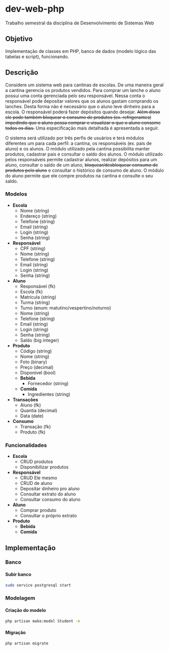 # dev-web-php

Trabalho semestral da disciplina de Desenvolvimento de Sistemas Web

## Objetivo

Implementação de classes em PHP, banco de dados (modelo lógico das tabelas e script), funcionando.

## Descrição

Considere um sistema web para cantinas de escolas. De uma maneira geral a cantina gerencia os produtos vendidos. Para comprar um lanche o aluno possui uma conta gerenciada pelo seu responsável. Nessa conta o responsável pode depositar valores que os alunos gastam comprando os lanches. Desta forma não é necessário que o aluno leve dinheiro para a escola. O responsável poderá fazer depósitos quando desejar. ~~Além disso ele pode também bloquear o consumo de produtos (ex. refrigerantes) impedindo que o aluno possa comprar e visualizar o que o aluno consome todos os dias.~~ Uma especificação mais detalhada é apresentada a seguir.

O sistema será utilizado por três perfis de usuários e terá módulos diferentes um para cada perfil: a cantina, os responsáveis (ex. pais de aluno) e os alunos. O módulo utilizado pela cantina possibilita manter produtos, cadastrar pais e consultar o saldo dos alunos. O módulo utilizado pelos responsáveis permite cadastrar alunos, realizar depósitos para um aluno, consultar o saldo de um aluno, ~~bloquear/desbloquear consumo de produtos pelo aluno~~ e consultar o histórico de consumo de aluno. O módulo do aluno permite que ele compre produtos na cantina e consulte o seu saldo.

### Modelos

-   **Escola**
    -   Nome (string)
    -   Endereço (string)
    -   Telefone (string)
    -   Email (string)
    -   Login (string)
    -   Senha (string)
-   **Responsável**
    -   CPF (string)
    -   Nome (string)
    -   Telefone (string)
    -   Email (string)
    -   Login (string)
    -   Senha (string)
-   **Aluno**
    -   Responsável (fk)
    -   Escola (fk)
    -   Matrícula (string)
    -   Turma (string)
    -   Turno (enum: matutino/vespertino/noturno)
    -   Nome (string)
    -   Telefone (string)
    -   Email (string)
    -   Login (string)
    -   Senha (string)
    -   Saldo (big integer) <!-- Centavos -->
-   **Produto**
    -   Código (string)
    -   Nome (string)
    -   Foto (binary)
    -   Preço (decimal)
    -   Disponível (bool)
    -   **Bebida**
        -   Fornecedor (string)
    -   **Comida**
        -   Ingredientes (string)
-   **Transações**
    -   Aluno (fk)
    -   Quantia (decimal)
    -   Data (date)
-   **Consumo**
    -   Transação (fk)
    -   Produto (fk)

### Funcionalidades

-   **Escola**
    -   CRUD produtos
    -   Disponibilizar produtos
-   **Responsável**
    -   CRUD Ele mesmo
    -   CRUD de aluno
    -   Depositar dinheiro pro aluno
    -   Consultar extrato do aluno
    -   Consultar consumo do aluno
-   **Aluno**
    -   Comprar produto
    -   Consultar o próprio extrato
-   **Produto**
    -   **Bebida**
    -   **Comida**

## Implementação

### Banco

#### Subir banco

```bash
sudo service postgresql start
```

### Modelagem

#### Criação do modelo

```bash
php artisan make:model Student -m
```

#### Migração

```bash
php artisan migrate
```
